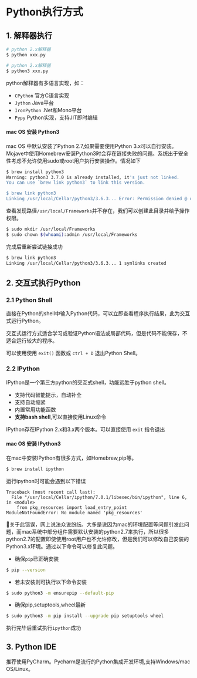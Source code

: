 # Python执行方式

## 1. 解释器执行

```sh
# python 2.x解释器
$ python xxx.py

# python 2.x解释器
$ python3 xxx.py
```
python解释器有多语言实现，如：
* `CPython` 官方C语言实现
* `Jython` Java平台
* `IronPython` .Net和Mono平台
* `Pypy` Python实现，支持JIT即时编辑

#### mac OS 安装 Python3
mac OS 中默认安装了Python 2.7,如果需要使用Python 3.x可以自行安装。Mojave中使用Homebrew安装Python3时会存在链接失败的问题。系统出于安全性考虑不允许使用sudo或root用户执行安装操作。情况如下
```sh
$ brew install python3
Warning: python3 3.7.0 is already installed, it's just not linked.
You can use `brew link python3` to link this version.

$ brew link python3
Linking /usr/local/Cellar/python3/3.6.3... Error: Permission denied @ dir_s_mkdir - /usr/local/Frameworks
```

查看发现路径`/usr/local/Frameworks`并不存在，我们可以创建此目录并给予操作权限。

```sh
$ sudo mkdir /usr/local/Frameworks
$ sudo chown $(whoami):admin /usr/local/Frameworks
```

完成后重新尝试链接成功

```sh
$ brew link python3
Linking /usr/local/Cellar/python3/3.6.3... 1 symlinks created
```


## 2. 交互式执行Python

### 2.1 Python Shell

直接在Python的shell中输入Python代码，可以立即查看程序执行结果，此为交互式运行Python。

交互式运行方式适合学习或验证Python语法或局部代码，但是代码不能保存，不适合运行较大的程序。

可以使用使用 `exit()` 函数或 `ctrl + D` 退出Python Shell。

### 2.2 IPython
IPython是一个第三方python的交互式shell，功能远胜于python shell。
* 支持代码智能提示，自动补全
* 支持自动缩紧
* 内置常用功能函数
* **支持bash shell**,可以直接使用Linux命令

IPython存在IPython 2.x和3.x两个版本。可以直接使用 `exit` 指令退出

#### mac OS 安装 IPython3
在mac中安装IPython有很多方式，如Homebrew,pip等。
```sh
$ brew install ipython
```

运行ipython时可能会遇到以下错误
```
Traceback (most recent call last):
  File "/usr/local/Cellar/ipython/7.0.1/libexec/bin/ipython", line 6, in <module>
    from pkg_resources import load_entry_point
ModuleNotFoundError: No module named 'pkg_resources'
```
关于此错误，网上说法众说纷纭。大多是说因为mac的环境配置等问题引发此问题，而mac系统中部分组件需要默认安装的python2.7来执行，所以很多python2.7的配置即使使用root用户也不允许修改，但是我们可以修改自己安装的Python3.x环境。通过以下命令可以修复此问题。

* 确保`pip`已正确安装
``` sh
$ pip --version
```

* 若未安装则可执行以下命令安装
```sh
$ sudo python3 -m ensurepip --default-pip
```

* 确保pip,setuptools,wheel最新
```sh
$ sudo python3 -m pip install --upgrade pip setuptools wheel
```
执行完毕后重试执行`ipython`成功

## 3. Python IDE
推荐使用PyCharm。Pycharm是流行的Python集成开发环境,支持Windows/mac OS/Linux。